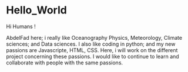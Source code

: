 # Hello_World

Hi Humans !


AbdelFad here; i really like Oceanography Physics, Meteorology, Climate sciences; and Data sciences.
I also like coding in python; and my new passions are Javascripte, HTML, CSS.
Here, i will work on the different project concerning these passions.
I would like to continue to learn and collaborate with people with the same passions.
